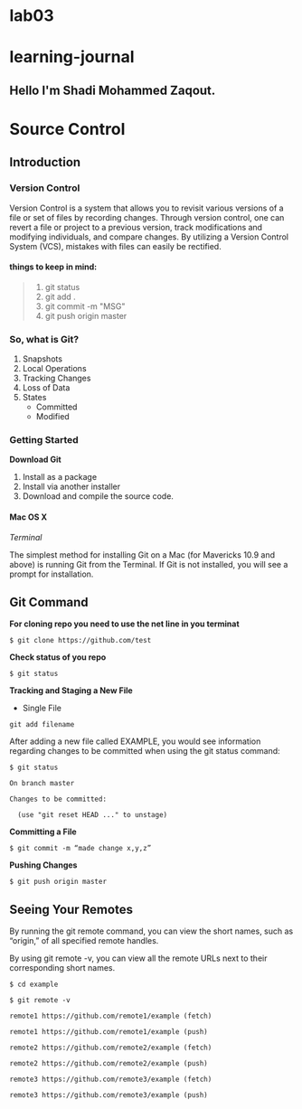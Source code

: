 # lab03
# learning-journal

## Hello I'm Shadi Mohammed Zaqout.

# Source Control

## Introduction

### Version Control
Version Control is a system that allows you to revisit various versions of a file or set of files by recording changes. Through version control, one can revert a file or project to a previous version, track modifications and modifying individuals, and compare changes. By utilizing a Version Control System (VCS), mistakes with files can easily be rectified.


#### things to keep in mind:

>1. git status
>2. git add .
>3. git commit -m "MSG"
>4. git push origin master 

### So, what is Git?
1. Snapshots
2. Local Operations
3. Tracking Changes
4. Loss of Data
5. States
    * Committed
    * Modified


### Getting Started

**Download Git**

1. Install as a package
2. Install via another installer
3. Download and compile the source code.


#### Mac OS X

_Terminal_

The simplest method for installing Git on a Mac (for Mavericks 10.9 and above) is running Git from the Terminal. If Git is not installed, you will see a prompt for installation.


## Git Command

**For cloning repo you need to use the net line in you terminat**
```
$ git clone https://github.com/test
```

**Check status of you repo**
```
$ git status
```

**Tracking and Staging a New File**

* Single File

```
git add filename
```

After adding a new file called EXAMPLE, you would see information regarding changes to be committed when using the git status command:

```
$ git status

On branch master

Changes to be committed:

  (use "git reset HEAD ..." to unstage)
```

**Committing a File**
```
$ git commit -m “made change x,y,z”
```

**Pushing Changes**
```
$ git push origin master
```

## Seeing Your Remotes

By running the git remote command, you can view the short names, such as “origin,” of all specified remote handles.

By using git remote -v, you can view all the remote URLs next to their corresponding short names.

```
$ cd example

$ git remote -v

remote1 https://github.com/remote1/example (fetch)

remote1 https://github.com/remote1/example (push)

remote2 https://github.com/remote2/example (fetch)

remote2 https://github.com/remote2/example (push)

remote3 https://github.com/remote3/example (fetch)

remote3 https://github.com/remote3/example (push)
```

